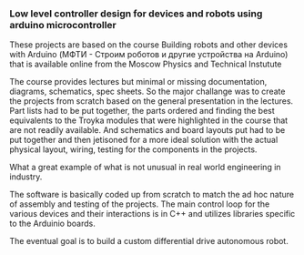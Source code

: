### Low level controller design for devices and robots using arduino microcontroller 

These projects are based on the course 
Building robots and other devices with Arduino 
(МФТИ - Строим роботов и другие устройства на Arduino)
that is available online from the Moscow Physics and Technical Instutute


The course provides lectures but minimal or missing documentation, diagrams, schematics,
spec sheets. So the major challange was to create the projects from scratch based on 
the general presentation in the lectures. Part lists had to be put together, the parts ordered
and finding the best equivalents to the Troyka modules that were highlighted in the course 
that are not readily available. And schematics and board layouts put had to be put together and then
jetisoned for a more ideal solution with the actual physical layout, wiring, testing for 
the components in the projects.

What a great example of what is not unusual in real world engineering in industry.

The software is basically coded up from scratch to match the ad hoc nature of assembly and 
testing of the projects. The main control loop for the various devices and their interactions is in C++
and utilizes libraries specific to the Arduinio boards.

The eventual goal is to build a custom differential drive autonomous robot.


